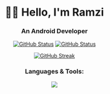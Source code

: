 <h1 align="center">👋🏻 Hello, I'm Ramzi  </h1>
<h3 align="center">An Android Developer</h3>
<p align="center">
<a href="https://github.com/RamziJabali"(https://github.com/RamziJabali)"><img src="https://github-readme-stats.vercel.app/api?username=RamziJabali&hide=contribs&show_icons=true&theme=synthwave&include_all_commits=true&count_private=true" alt="GitHub Status" /></a> 
<a href="https://github.com/RamziJabali"><img alt="GitHub Status" src="https://github-readme-stats-ramzijabali.vercel.app/api/top-langs/?username=RamziJabali&theme=synthwave&layout=compact&hide=cmake,makefile"/></a>

<p align="center">
  <a href="https://github.com/RamziJabali"(https://github.com/RamziJabali)"><img src="https://streak-stats.demolab.com?user=RamziJabali&theme=synthwave" alt="GitHub Streak" /></a>
</p>
<h3 align="center">Languages & Tools:</h3>
  
<p align="center">
  <a href="https://github.com/RamziJabali">
    <img src="https://skillicons.dev/icons?i=androidstudio,kotlin,java,cs,cpp" />
  </a>
</p>
